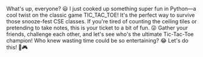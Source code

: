 What's up, everyone? 😃 I just cooked up something super fun in Python—a cool twist on the classic game TIC_TAC_TOE! It's the perfect way to survive those snooze-fest CSE classes. If you're tired of counting the ceiling tiles or pretending to take notes, this is your ticket to a bit of fun. 😜 Gather your friends, challenge each other, and let's see who's the ultimate Tic-Tac-Toe champion! Who knew wasting time could be so entertaining? 😂 Let's do this! 💪🎮

